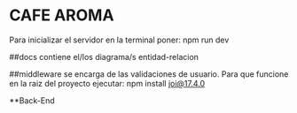 # CAFE AROMA
Para inicializar el servidor en la terminal poner: npm run dev

##docs
contiene el/los diagrama/s entidad-relacion

##middleware
se encarga de las validaciones de usuario. Para que funcione en la raiz del proyecto
ejecutar: npm install joi@17.4.0

**Back-End
